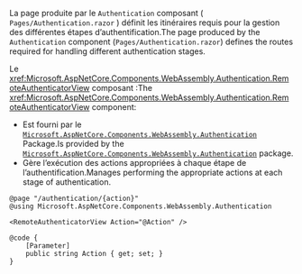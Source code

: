 <span data-ttu-id="7aac4-101">La page produite par le `Authentication` composant ( `Pages/Authentication.razor` ) définit les itinéraires requis pour la gestion des différentes étapes d’authentification.</span><span class="sxs-lookup"><span data-stu-id="7aac4-101">The page produced by the `Authentication` component (`Pages/Authentication.razor`) defines the routes required for handling different authentication stages.</span></span>

<span data-ttu-id="7aac4-102">Le <xref:Microsoft.AspNetCore.Components.WebAssembly.Authentication.RemoteAuthenticatorView> composant :</span><span class="sxs-lookup"><span data-stu-id="7aac4-102">The <xref:Microsoft.AspNetCore.Components.WebAssembly.Authentication.RemoteAuthenticatorView> component:</span></span>

* <span data-ttu-id="7aac4-103">Est fourni par le [`Microsoft.AspNetCore.Components.WebAssembly.Authentication`](https://www.nuget.org/packages/Microsoft.AspNetCore.Components.WebAssembly.Authentication/) Package.</span><span class="sxs-lookup"><span data-stu-id="7aac4-103">Is provided by the [`Microsoft.AspNetCore.Components.WebAssembly.Authentication`](https://www.nuget.org/packages/Microsoft.AspNetCore.Components.WebAssembly.Authentication/) package.</span></span>
* <span data-ttu-id="7aac4-104">Gère l’exécution des actions appropriées à chaque étape de l’authentification.</span><span class="sxs-lookup"><span data-stu-id="7aac4-104">Manages performing the appropriate actions at each stage of authentication.</span></span>

```razor
@page "/authentication/{action}"
@using Microsoft.AspNetCore.Components.WebAssembly.Authentication

<RemoteAuthenticatorView Action="@Action" />

@code {
    [Parameter]
    public string Action { get; set; }
}
```
